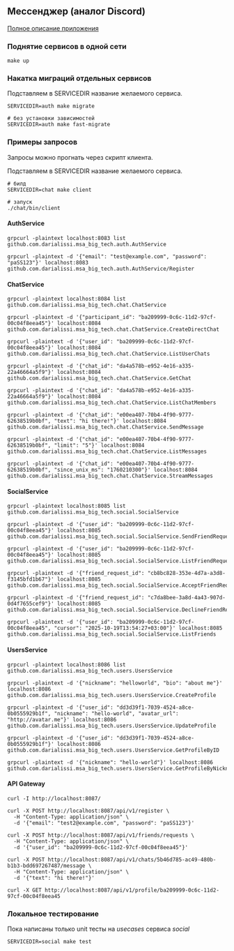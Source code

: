 ## Мессенджер (аналог Discord)

[Полное описание приложения](./description.md)

### Поднятие сервисов в одной сети 

```shell
make up
```

### Накатка миграций отдельных сервисов 

Подставляем в SERVICEDIR название желаемого сервиса.

```shell
SERVICEDIR=auth make migrate
```

```shell
# без установки зависимостей
SERVICEDIR=auth make fast-migrate
```

### Примеры запросов

Запросы можно прогнать через скрипт клиента.

Подставляем в SERVICEDIR название желаемого сервиса.

```shell
# билд
SERVICEDIR=chat make client
```

```shell
# запуск
./chat/bin/client
```

#### AuthService

```shell
grpcurl -plaintext localhost:8083 list github.com.darialissi.msa_big_tech.auth.AuthService
```

```shell
grpcurl -plaintext -d '{"email": "test@example.com", "password": "paSS123"}' localhost:8083 github.com.darialissi.msa_big_tech.auth.AuthService/Register
```

#### ChatService

```shell
grpcurl -plaintext localhost:8084 list github.com.darialissi.msa_big_tech.chat.ChatService
```

```shell
grpcurl -plaintext -d '{"participant_id": "ba209999-0c6c-11d2-97cf-00c04f8eea45"}' localhost:8084 github.com.darialissi.msa_big_tech.chat.ChatService.CreateDirectChat
```

```shell
grpcurl -plaintext -d '{"user_id": "ba209999-0c6c-11d2-97cf-00c04f8eea45"}' localhost:8084 github.com.darialissi.msa_big_tech.chat.ChatService.ListUserChats
```

```shell
grpcurl -plaintext -d '{"chat_id": "da4a578b-e952-4e16-a335-22a46664a5f9"}' localhost:8084 github.com.darialissi.msa_big_tech.chat.ChatService.GetChat
```

```shell
grpcurl -plaintext -d '{"chat_id": "da4a578b-e952-4e16-a335-22a46664a5f9"}' localhost:8084 github.com.darialissi.msa_big_tech.chat.ChatService.ListChatMembers
```

```shell
grpcurl -plaintext -d '{"chat_id": "e00ea407-70b4-4f90-9777-62638519b0bf", "text": "hi there!"}' localhost:8084 github.com.darialissi.msa_big_tech.chat.ChatService.SendMessage
```

```shell
grpcurl -plaintext -d '{"chat_id": "e00ea407-70b4-4f90-9777-62638519b0bf", "limit": "5"}' localhost:8084 github.com.darialissi.msa_big_tech.chat.ChatService.ListMessages
```

```shell
grpcurl -plaintext -d '{"chat_id": "e00ea407-70b4-4f90-9777-62638519b0bf", "since_unix_ms": "1760210300"}' localhost:8084 github.com.darialissi.msa_big_tech.chat.ChatService.StreamMessages
```

#### SocialService

```shell
grpcurl -plaintext localhost:8085 list github.com.darialissi.msa_big_tech.social.SocialService
```

```shell
grpcurl -plaintext -d '{"user_id": "ba209999-0c6c-11d2-97cf-00c04f8eea45"}' localhost:8085 github.com.darialissi.msa_big_tech.social.SocialService.SendFriendRequest
```

```shell
grpcurl -plaintext -d '{"user_id": "ba209999-0c6c-11d2-97cf-00c04f8eea45"}' localhost:8085 github.com.darialissi.msa_big_tech.social.SocialService.ListFriendRequests
```

```shell
grpcurl -plaintext -d '{"friend_request_id": "cb8bc828-353e-4d7a-a3d8-f3145bfd1b67"}' localhost:8085 github.com.darialissi.msa_big_tech.social.SocialService.AcceptFriendRequest
```

```shell
grpcurl -plaintext -d '{"friend_request_id": "c7da8bee-3a8d-4a43-907d-0d4f7655cef9"}' localhost:8085 github.com.darialissi.msa_big_tech.social.SocialService.DeclineFriendRequest
```

```shell
grpcurl -plaintext -d '{"user_id": "ba209999-0c6c-11d2-97cf-00c04f8eea45", "cursor": "2025-10-19T13:54:27+03:00"}' localhost:8085 github.com.darialissi.msa_big_tech.social.SocialService.ListFriends
```

#### UsersService

```shell
grpcurl -plaintext localhost:8086 list github.com.darialissi.msa_big_tech.users.UsersService
```

```shell
grpcurl -plaintext -d '{"nickname": "helloworld", "bio": "about me"}' localhost:8086 github.com.darialissi.msa_big_tech.users.UsersService.CreateProfile
```

```shell
grpcurl -plaintext -d '{"user_id": "dd3d39f1-7039-4524-a8ce-0b0555929b1f", "nickname": "hello-world", "avatar_url": "http://avatar.me"}' localhost:8086 github.com.darialissi.msa_big_tech.users.UsersService.UpdateProfile
```

```shell
grpcurl -plaintext -d '{"user_id": "dd3d39f1-7039-4524-a8ce-0b0555929b1f"}' localhost:8086 github.com.darialissi.msa_big_tech.users.UsersService.GetProfileByID
```

```shell
grpcurl -plaintext -d '{"nickname": "hello-world"}' localhost:8086 github.com.darialissi.msa_big_tech.users.UsersService.GetProfileByNickname
```

#### API Gateway

```shell
curl -I http://localhost:8087/
```

```shell
curl -X POST http://localhost:8087/api/v1/register \
  -H "Content-Type: application/json" \
  -d '{"email": "test2@example.com", "password": "paSS123"}'
```

```shell
curl -X POST http://localhost:8087/api/v1/friends/requests \
  -H "Content-Type: application/json" \
  -d '{"user_id": "ba209999-0c6c-11d2-97cf-00c04f8eea45"}'
```

```shell
curl -X POST http://localhost:8087/api/v1/chats/5b46d785-ac49-480b-b1b3-bdd697267487/message \
  -H "Content-Type: application/json" \
  -d '{"text": "hi there!"}'
```

```shell
curl -X GET http://localhost:8087/api/v1/profile/ba209999-0c6c-11d2-97cf-00c04f8eea45
```

### Локальное тестирование

Пока написаны только unit тесты на *usecases* сервиса *social*

```shell
SERVICEDIR=social make test
```